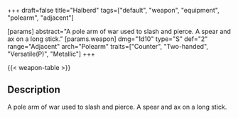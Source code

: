 +++
draft=false
title="Halberd"
tags=["default", "weapon", "equipment", "polearm", "adjacent"]

[params]
  abstract="A pole arm of war used to slash and pierce. A spear and ax on a long stick."
  [params.weapon]
    dmg="1d10"
    type="S"
    def="2"
    range="Adjacent"
    arch="Polearm"
    traits=["Counter", "Two-handed", "Versatile(P)", "Metallic"]
+++

{{< weapon-table >}}

## Description
A pole arm of war used to slash and pierce. A spear and ax on a long stick.
